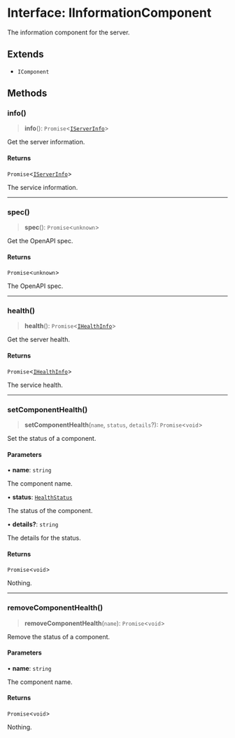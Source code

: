# Interface: IInformationComponent

The information component for the server.

## Extends

- `IComponent`

## Methods

### info()

> **info**(): `Promise`\<[`IServerInfo`](IServerInfo.md)\>

Get the server information.

#### Returns

`Promise`\<[`IServerInfo`](IServerInfo.md)\>

The service information.

***

### spec()

> **spec**(): `Promise`\<`unknown`\>

Get the OpenAPI spec.

#### Returns

`Promise`\<`unknown`\>

The OpenAPI spec.

***

### health()

> **health**(): `Promise`\<[`IHealthInfo`](IHealthInfo.md)\>

Get the server health.

#### Returns

`Promise`\<[`IHealthInfo`](IHealthInfo.md)\>

The service health.

***

### setComponentHealth()

> **setComponentHealth**(`name`, `status`, `details`?): `Promise`\<`void`\>

Set the status of a component.

#### Parameters

• **name**: `string`

The component name.

• **status**: [`HealthStatus`](../type-aliases/HealthStatus.md)

The status of the component.

• **details?**: `string`

The details for the status.

#### Returns

`Promise`\<`void`\>

Nothing.

***

### removeComponentHealth()

> **removeComponentHealth**(`name`): `Promise`\<`void`\>

Remove the status of a component.

#### Parameters

• **name**: `string`

The component name.

#### Returns

`Promise`\<`void`\>

Nothing.
